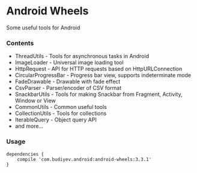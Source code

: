 # Android Wheels
Some useful tools for Android

### Contents
* ThreadUtils - Tools for asynchronous tasks in Android
* ImageLoader - Universal image loading tool
* HttpRequest - API for HTTP requests based on HttpURLConnection
* CircularProgressBar - Progress bar view, supports indeterminate mode
* FadeDrawable - Drawable with fade effect
* CsvParser - Parser/encoder of CSV format
* SnackbarUtils - Tools for making Snackbar from Fragment, Activity, Window or View
* CommonUtils - Common useful tools
* CollectionUtils - Tools for collections
* IterableQuery - Object query API
* and more...

### Usage
```
dependencies {
    compile 'com.budiyev.android:android-wheels:3.3.1'
}
```
